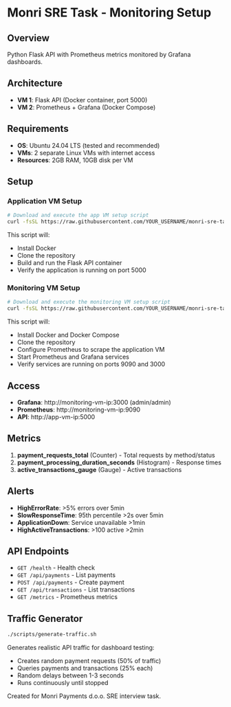 # Monri SRE Task - Monitoring Setup

## Overview

Python Flask API with Prometheus metrics monitored by Grafana dashboards.

## Architecture

- **VM 1**: Flask API (Docker container, port 5000)
- **VM 2**: Prometheus + Grafana (Docker Compose)

## Requirements

- **OS**: Ubuntu 24.04 LTS (tested and recommended)
- **VMs**: 2 separate Linux VMs with internet access
- **Resources**: 2GB RAM, 10GB disk per VM

## Setup

### Application VM Setup

```bash
# Download and execute the app VM setup script
curl -fsSL https://raw.githubusercontent.com/YOUR_USERNAME/monri-sre-task/main/scripts/setup-app-vm.sh | bash
```

This script will:
- Install Docker
- Clone the repository
- Build and run the Flask API container
- Verify the application is running on port 5000

### Monitoring VM Setup

```bash
# Download and execute the monitoring VM setup script
curl -fsSL https://raw.githubusercontent.com/YOUR_USERNAME/monri-sre-task/main/scripts/setup-monitoring-vm.sh | bash
```

This script will:
- Install Docker and Docker Compose
- Clone the repository
- Configure Prometheus to scrape the application VM
- Start Prometheus and Grafana services
- Verify services are running on ports 9090 and 3000

## Access

- **Grafana**: http://monitoring-vm-ip:3000 (admin/admin)
- **Prometheus**: http://monitoring-vm-ip:9090
- **API**: http://app-vm-ip:5000

## Metrics

1. **payment_requests_total** (Counter) - Total requests by method/status
2. **payment_processing_duration_seconds** (Histogram) - Response times
3. **active_transactions_gauge** (Gauge) - Active transactions

## Alerts

- **HighErrorRate**: >5% errors over 5min
- **SlowResponseTime**: 95th percentile >2s over 5min
- **ApplicationDown**: Service unavailable >1min
- **HighActiveTransactions**: >100 active >2min

## API Endpoints

- `GET /health` - Health check
- `GET /api/payments` - List payments
- `POST /api/payments` - Create payment
- `GET /api/transactions` - List transactions
- `GET /metrics` - Prometheus metrics

## Traffic Generator

```bash
./scripts/generate-traffic.sh
```

Generates realistic API traffic for dashboard testing:
- Creates random payment requests (50% of traffic)
- Queries payments and transactions (25% each)
- Random delays between 1-3 seconds
- Runs continuously until stopped

Created for Monri Payments d.o.o. SRE interview task.
